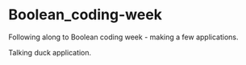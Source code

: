 # Boolean_coding-week

Following along to Boolean coding week - making a few applications.

Talking duck application. 
